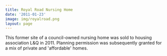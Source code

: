 ```yaml
---
title: Royal Road Nursing Home 
date: '2011-01-23'
image: img/royalroad.png
layout: page
---
```

This former site of a council-owned nursing home was sold to housing association L&Q in 2011. Planning permission was subsequently granted for a mix of private and 'affordable' homes. 
